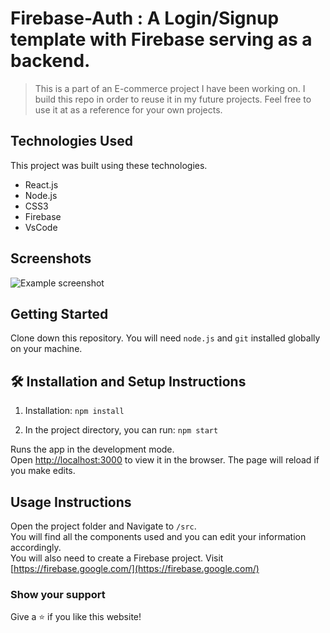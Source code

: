 # Firebase-Auth : A Login/Signup template with Firebase serving as a backend.
> This is a part of an E-commerce project I have been working on. I build this repo in order to reuse it in my future projects. Feel free to use it at as a reference for your own projects.

<!-- ## General Information
- Provide general information about your project here.
- What problem does it (intend to) solve?
- What is the purpose of your project?
- Why did you undertake it?
 You don't have to answer all the questions - just the ones relevant to your project. -->


## Technologies Used
This project was built using these technologies.

- React.js
- Node.js
- CSS3
- Firebase
- VsCode

## Screenshots
![Example screenshot](./img/screenshot.png)
<!-- If you have screenshots you'd like to share, include them here. -->


## Getting Started

Clone down this repository. You will need `node.js` and `git` installed globally on your machine.

## 🛠 Installation and Setup Instructions

1. Installation: `npm install`

2. In the project directory, you can run: `npm start`

Runs the app in the development mode.\
Open [http://localhost:3000](http://localhost:3000) to view it in the browser.
The page will reload if you make edits.

## Usage Instructions

Open the project folder and Navigate to `/src`. <br/>
You will find all the components used and you can edit your information accordingly. <br/>
You will also need to create a Firebase project. Visit [https://firebase.google.com/](https://firebase.google.com/)

### Show your support

Give a ⭐ if you like this website!


<!-- Optional -->
<!-- ## License -->
<!-- This project is open source and available under the [... License](). -->

<!-- You don't have to include all sections - just the one's relevant to your project -->
